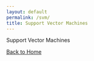 ```yaml
---
layout: default
permalink: /svm/
title: Support Vector Machines
---
```

Support Vector Machines


[Back to Home](/)